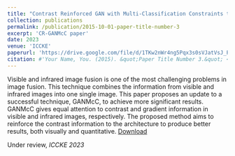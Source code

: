 ```yaml
---
title: "Contrast Reinforced GAN with Multi-Classification Constraints to Visible-Infrared Image Fusion"
collection: publications
permalink: /publication/2015-10-01-paper-title-number-3
excerpt: 'CR-GANMcC paper'
date: 2023
venue: 'ICCKE'
paperurl: 'https://drive.google.com/file/d/1TKw2nWr4ng5Pqx3s0sVJatVsJ_Pq1oWg/view?usp=sharing'
citation: #'Your Name, You. (2015). &quot;Paper Title Number 3.&quot; <i>Journal 1</i>. 1(3).'
---
```

Visible and infrared image fusion is one of the most challenging problems in image fusion. This technique combines the information from visible and infrared images into one single image. This paper proposes an update to a successful technique, GANMcC, to achieve more significant results. GANMcC gives equal attention to contrast and gradient information in visible and infrared images, respectively. The proposed method aims to reinforce the contrast information to the architecture to produce better results, both visually and quantitative.
[Download](https://drive.google.com/file/d/1TKw2nWr4ng5Pqx3s0sVJatVsJ_Pq1oWg/view?usp=sharing)

Under review, <i>ICCKE 2023</i>
